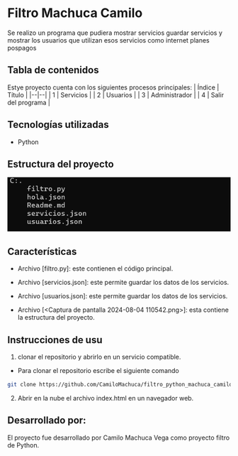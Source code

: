 # Filtro Machuca Camilo
Se realizo un programa que pudiera mostrar servicios guardar servicios y mostrar los usuarios que utilizan esos servicios como internet planes pospagos 
## Tabla de contenidos
Estye proyecto cuenta con los siguientes procesos principales:
| Índice | Título |
|--|--|
| 1 | Servicios |
| 2 | Usuarios |
| 3 | Administrador |
| 4 | Salir del programa |
## Tecnologías utilizadas
- Python 
## Estructura del proyecto
![alt text](<Captura de pantalla 2024-08-04 110542.png>)
## Características
- Archivo [filtro.py]: este contienen el código principal.

- Archivo [servicios.json]: este permite guardar los datos de los servicios. 
- Archivo [usuarios.json]: este permite guardar los datos de los servicios. 

- Archivo [<Captura de pantalla 2024-08-04 110542.png>]: esta contiene la estructura del proyecto. 
## Instrucciones de usu

1. clonar el repositorio y abrirlo en un servicio compatible. 
- Para clonar el repositorio escribe el siguiente comando
```bash
git clone https://github.com/CamiloMachuca/filtro_python_machuca_camilo
``` 
 

2. Abrir en la nube el archivo index.html en un navegador web.
## Desarrollado por:
El proyecto fue desarrollado por Camilo Machuca Vega como proyecto filtro de Python.